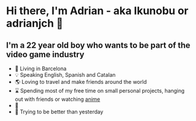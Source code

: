 # Hi there, I'm Adrian - aka Ikunobu or adrianjch 👋

## I'm a 22 year old boy who wants to be part of the video game industry

- 📍 Living in Barcelona
- 💡 Speaking English, Spanish and Catalan
- 🌎 Loving to travel and make friends around the world
- ⌛️ Spending most of my free time on small personal projects, hanging out with friends or watching [anime][myanimelist]
- 🎯 
- 🌱 Trying to be better than yesterday


[linkedin]: https://linkedin.com/in/adrianjch
[myanimelist]: https://myanimelist.net/animelist/Ikunobu
